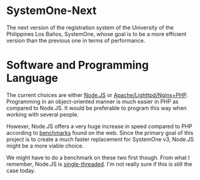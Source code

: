 SystemOne-Next
==============

The next version of the registration system of the University of the Philippines Los Baños, SystemOne, whose goal is to be a more efficient version than the previous one in terms of performance.

Software and Programming Language
=================================

The current choices are either [Node.JS](http://nodejs.org/) or [Apache/Lighttpd/Nginx+PHP](https://wiki.archlinux.org/index.php/LAMP).
Programming in an object-oriented manner is much easier in PHP as compared to Node.JS. It would be preferable to program this way when working with several people.

However, Node.JS offers a very huge increase in speed compared to PHP according to [benchmarks](http://zgadzaj.com/benchmarking-nodejs-basic-performance-tests-against-apache-php) found on the web. Since the primary goal of this project is to create a much faster replacement for SystemOne v3, Node.JS might be a more viable choice.

We might have to do a benchmark on these two first though. From what I remember, Node.JS is [single-threaded](http://stackoverflow.com/questions/5200821/grasping-the-node-js-alternative-to-multithreading#5203780). I'm not really sure if this is still the case today. 
